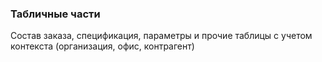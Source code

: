 ### Табличные части
Состав заказа, спецификация, параметры и прочие таблицы с учетом контекста (организация, офис, контрагент)

